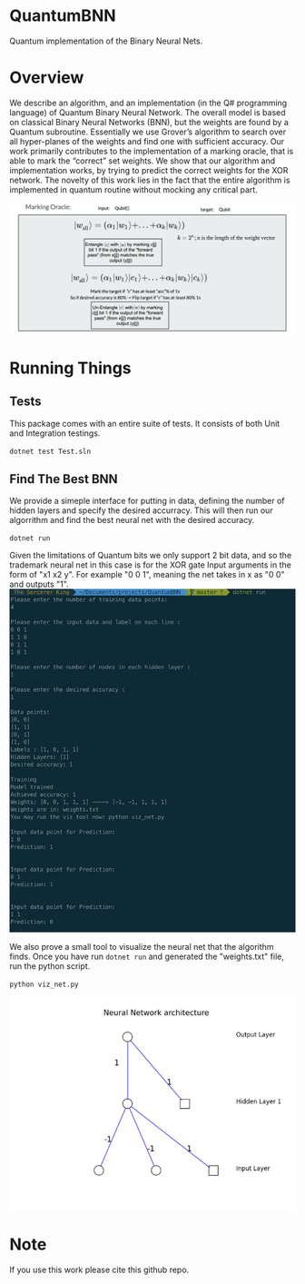 # QuantumBNN
Quantum implementation of the Binary Neural Nets.

# Overview
We describe an algorithm, and an implementation (in the Q# programming language) of Quantum Binary Neural Network. The overall model is based on classical Binary Neural Networks (BNN), but the weights are found by a Quantum subroutine.
Essentially we use Grover’s algorithm to search over all hyper-planes of the weights and find one with sufficient accuracy. Our work primarily contributes to the implementation of a marking oracle, that is able to mark the “correct” set weights. We show that our algorithm and implementation works, by trying to predict the correct weights for the XOR network. The novelty of this work lies in the fact that the entire algorithm is implemented in quantum routine without mocking any critical part.

![Algorithm Overview](images/algo_overview.png)

# Running Things

## Tests
This package comes with an entire suite of tests. It consists of both Unit and Integration testings.

` dotnet test Test.sln `

## Find The Best BNN
We provide a simeple interface for putting in data, defining the number of hidden layers and specify the desired accurracy. This will then run our algorrithm and find the best neural net with the desired accuracy.

`dotnet run`

Given the limitations of Quantum bits we only support 2 bit data, and so the trademark neural net in this case is for the XOR gate
Input arguments in the form of "x1 x2 y". For example "0 0 1", meaning the net takes in x as "0 0" and outputs "1".
![Interface Example](images/interface_example.png)

We also prove a small tool to visualize the neural net that the algorithm finds. Once you have run `dotnet run` and generated the "weights.txt" file, run the python script.

`python viz_net.py`

![Net](images/net.png)

# Note
If you use this work please cite this github repo.
